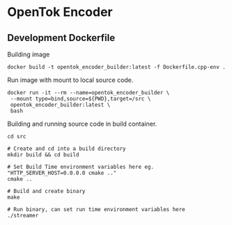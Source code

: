 # OpenTok Encoder

## Development Dockerfile

Building image

```shell
docker build -t opentok_encoder_builder:latest -f Dockerfile.cpp-env .
```

Run image with mount to local source code.

```shell
docker run -it --rm --name=opentok_encoder_builder \
 --mount type=bind,source=${PWD},target=/src \
 opentok_encoder_builder:latest \
 bash
```

Building and running source code in build container.

```shell
cd src

# Create and cd into a build directory
mkdir build && cd build

# Set Build Time environment variables here eg. "HTTP_SERVER_HOST=0.0.0.0 cmake .."
cmake ..

# Build and create binary
make

# Run binary, can set run time environment variables here
./streamer
```